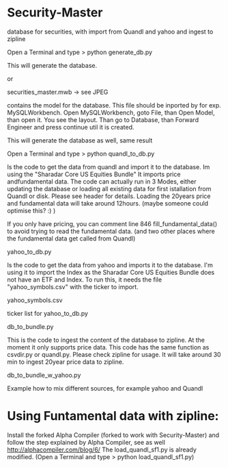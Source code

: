 # Security-Master
database for securities, with import from Quandl and yahoo and ingest to zipline

Open a Terminal and type > python generate_db.py

This will generate the database.

or

securities_master.mwb  -> see JPEG

contains the model for the database. This file should be inported by for exp. MySQLWorkbench.
Open MySQLWorkbench, goto File, than Open Model, than open it.
You see the layout. Than go to Database, than Forward Engineer and press continue util it is created.

This will generate the database as well, same result



Open a Terminal and type > python quandl_to_db.py 

Is the code to get the data from quandl and import it to the database. Im using the "Sharadar Core US Equities Bundle"
It imports price andfundamental data. The code can actually run in 3 Modes, either updating the database or loading
all existing data for first istallation from Quandl or disk. Please see header for details. Loading the 20years price and fundamental data will take around 12hours. 
(maybe someone could optimise this? :)  )

If you only have pricing, you can comment line 846 fill_fundamental_data() to avoid trying to read the fundamental data.
(and two other places where the fundamental data get called from Quandl)
                      


yahoo_to_db.py  

Is the code to get the data from yahoo and imports it to the database. 
I'm using it to import the Index as the Sharadar Core US Equities Bundle does not have an ETF and Index.
To run this, it needs the file "yahoo_symbols.csv" with the ticker to import.
 
 
 
yahoo_symbols.csv  

ticker list for yahoo_to_db.py                 
                      
 
 
db_to_bundle.py

This is the code to ingest the content of the database to zipline. 
At the moment it only supports price data. 
This code has the same function as csvdir.py or quandl.py.
Please check zipline for usage. 
It will take around 30 min to ingest 20year price data to zipline.

db_to_bundle_w_yahoo.py

Example how to mix different sources, for example yahoo and Quandl


# Using Funtamental data with zipline:

Install the forked Alpha Compiler (forked to work with Security-Master)
and follow the step explained by Alpha Compiler, see as well http://alphacompiler.com/blog/6/
The load_quandl_sf1.py is already modified.
(Open a Terminal and type > python load_quandl_sf1.py)

